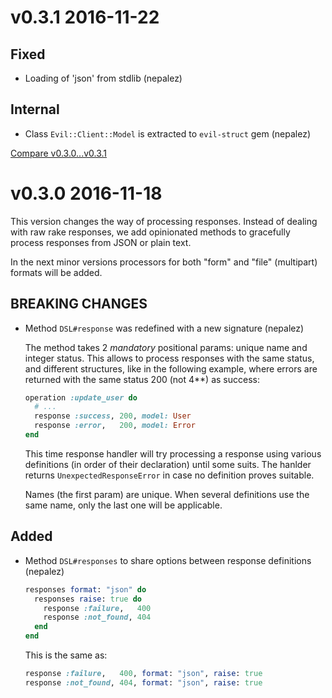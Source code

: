 # v0.3.1 2016-11-22

## Fixed
- Loading of 'json' from stdlib (nepalez)

## Internal
- Class `Evil::Client::Model` is extracted to `evil-struct` gem (nepalez)

[Compare v0.3.0...v0.3.1](https://github.com/dry-rb/dry-initializer/compare/v0.3.0...v0.3.1)

# v0.3.0 2016-11-18

This version changes the way of processing responses. Instead of dealing
with raw rake responses, we add opinionated methods to gracefully process
responses from JSON or plain text.

In the next minor versions processors for both "form" and "file" (multipart)
formats will be added.

## BREAKING CHANGES
- Method `DSL#response` was redefined with a new signature (nepalez)

  The method takes 2 _mandatory_ positional params: unique name and
  integer status. This allows to process responses with the same status,
  and different structures, like in the following example, where errors
  are returned with the same status 200 (not 4**) as success:

  ```ruby
  operation :update_user do
    # ...
    response :success, 200, model: User
    response :error,   200, model: Error
  end
  ```

  This time response handler will try processing a response using various
  definitions (in order of their declaration) until some suits. The hanlder
  returns `UnexpectedResponseError` in case no definition proves suitable.

  Names (the first param) are unique. When several definitions use the same name,
  only the last one will be applicable.

## Added
- Method `DSL#responses` to share options between response definitions (nepalez)

  ```ruby
  responses format: "json" do
    responses raise: true do
      response :failure,   400
      response :not_found, 404
    end
  end
  ```

  This is the same as:

  ```ruby
  response :failure,   400, format: "json", raise: true
  response :not_found, 404, format: "json", raise: true
  ```
